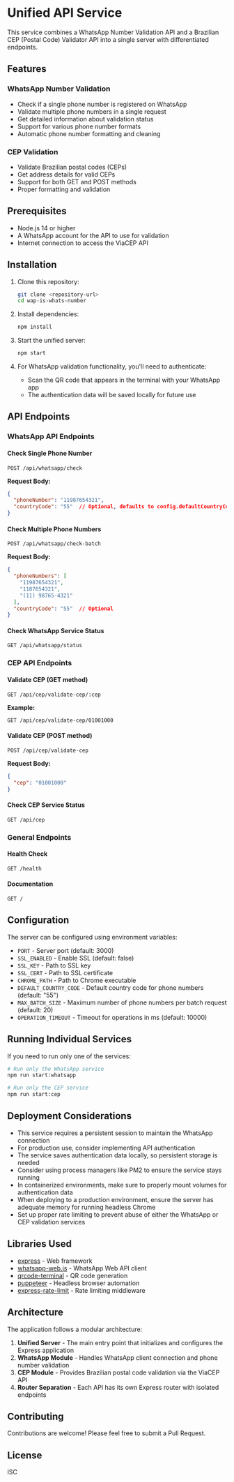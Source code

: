 # Unified API Service

This service combines a WhatsApp Number Validation API and a Brazilian CEP (Postal Code) Validator API into a single server with differentiated endpoints.

## Features

### WhatsApp Number Validation
- Check if a single phone number is registered on WhatsApp
- Validate multiple phone numbers in a single request
- Get detailed information about validation status
- Support for various phone number formats
- Automatic phone number formatting and cleaning

### CEP Validation
- Validate Brazilian postal codes (CEPs)
- Get address details for valid CEPs
- Support for both GET and POST methods
- Proper formatting and validation

## Prerequisites

- Node.js 14 or higher
- A WhatsApp account for the API to use for validation
- Internet connection to access the ViaCEP API

## Installation

1. Clone this repository:
   ```bash
   git clone <repository-url>
   cd wap-is-whats-number
   ```

2. Install dependencies:
   ```bash
   npm install
   ```

3. Start the unified server:
   ```bash
   npm start
   ```

4. For WhatsApp validation functionality, you'll need to authenticate:
   - Scan the QR code that appears in the terminal with your WhatsApp app
   - The authentication data will be saved locally for future use

## API Endpoints

### WhatsApp API Endpoints

#### Check Single Phone Number
```
POST /api/whatsapp/check
```

**Request Body:**
```json
{
  "phoneNumber": "11987654321",
  "countryCode": "55"  // Optional, defaults to config.defaultCountryCode
}
```

#### Check Multiple Phone Numbers
```
POST /api/whatsapp/check-batch
```

**Request Body:**
```json
{
  "phoneNumbers": [
    "11987654321",
    "1187654321",
    "(11) 98765-4321"
  ],
  "countryCode": "55"  // Optional
}
```

#### Check WhatsApp Service Status
```
GET /api/whatsapp/status
```

### CEP API Endpoints

#### Validate CEP (GET method)
```
GET /api/cep/validate-cep/:cep
```

**Example:**
```
GET /api/cep/validate-cep/01001000
```

#### Validate CEP (POST method)
```
POST /api/cep/validate-cep
```

**Request Body:**
```json
{
  "cep": "01001000"
}
```

#### Check CEP Service Status
```
GET /api/cep
```

### General Endpoints

#### Health Check
```
GET /health
```

#### Documentation
```
GET /
```

## Configuration

The server can be configured using environment variables:

- `PORT` - Server port (default: 3000)
- `SSL_ENABLED` - Enable SSL (default: false)
- `SSL_KEY` - Path to SSL key
- `SSL_CERT` - Path to SSL certificate
- `CHROME_PATH` - Path to Chrome executable
- `DEFAULT_COUNTRY_CODE` - Default country code for phone numbers (default: "55")
- `MAX_BATCH_SIZE` - Maximum number of phone numbers per batch request (default: 20)
- `OPERATION_TIMEOUT` - Timeout for operations in ms (default: 10000)

## Running Individual Services

If you need to run only one of the services:

```bash
# Run only the WhatsApp service
npm run start:whatsapp

# Run only the CEP service
npm run start:cep
```

## Deployment Considerations

- This service requires a persistent session to maintain the WhatsApp connection
- For production use, consider implementing API authentication
- The service saves authentication data locally, so persistent storage is needed
- Consider using process managers like PM2 to ensure the service stays running
- In containerized environments, make sure to properly mount volumes for authentication data
- When deploying to a production environment, ensure the server has adequate memory for running headless Chrome
- Set up proper rate limiting to prevent abuse of either the WhatsApp or CEP validation services

## Libraries Used

- [express](https://expressjs.com/) - Web framework
- [whatsapp-web.js](https://wwebjs.dev/) - WhatsApp Web API client
- [qrcode-terminal](https://www.npmjs.com/package/qrcode-terminal) - QR code generation
- [puppeteer](https://pptr.dev/) - Headless browser automation
- [express-rate-limit](https://www.npmjs.com/package/express-rate-limit) - Rate limiting middleware

## Architecture

The application follows a modular architecture:

1. **Unified Server** - The main entry point that initializes and configures the Express application
2. **WhatsApp Module** - Handles WhatsApp client connection and phone number validation
3. **CEP Module** - Provides Brazilian postal code validation via the ViaCEP API
4. **Router Separation** - Each API has its own Express router with isolated endpoints

## Contributing

Contributions are welcome! Please feel free to submit a Pull Request.

## License

ISC